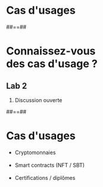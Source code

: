 <!-- .slide: class="transition" -->
# Cas d'usages

##==##

<!-- .slide: class="exercice" -->

# Connaissez-vous <br>des cas d'usage ?

## Lab 2

1. Discussion ouverte

##==##

# Cas d'usages

- Cryptomonnaies
<br><br>
- Smart contracts (NFT / SBT)
<br><br>
- Certifications / diplômes